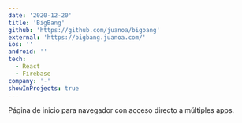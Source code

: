 ```yaml
---
date: '2020-12-20'
title: 'BigBang'
github: 'https://github.com/juanoa/bigbang'
external: 'https://bigbang.juanoa.com/'
ios: ''
android: ''
tech:
  - React
  - Firebase
company: '-'
showInProjects: true
---
```


Página de inicio para navegador con acceso directo a múltiples apps.
